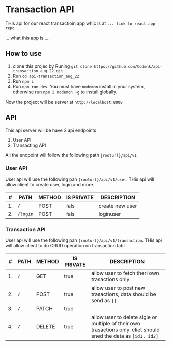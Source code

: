 # Transaction API

THis api for our react transactioin app whic is at `... link to react app repo ..`

... what this app is ....

## How to use

1. clone this projec by Runing `git clone https://github.com/Codmnk/api-transaction_aug_22.git`
2. Run `cd api-transaction_aug_22`
3. Run `npm i`
4. Run `npm run dev`. You must have `nodemon` install in your system, otherwise run `npm i nodemon -g` to install globally.

Now the project will be server at `http://localhost:8000`

## API

This api server will be have 2 api endpoints

1. User API
2. Transacting API

All the endpoint will follow the following path `{rooturl}/api/v1`

### User API

User api will use the following pah `{rooturl}/api/v1/user`. THis api will allow client to create user, login and more.

| #   | PATH | METHOD | IS PRIVATE | DESCRIPTION     |
| --- | ---- | ------ | ---------- | --------------- |
| 1.  | `/`  | POST   | fals       | create new user |
| 2.  | `/login`  | POST   | fals       | loginuser |

### Transaction API

User api will use the following pah `{rooturl}/api/v1/transaction`. THis api will allow client to do CRUD operation on transaction tabl.

| #   | PATH | METHOD | IS PRIVATE | DESCRIPTION                                                                                                      |
| --- | ---- | ------ | ---------- | ---------------------------------------------------------------------------------------------------------------- |
| 1.  | `/`  | GET    | true       | allow user to fetch theri own trasactions only                                                                   |
| 2.  | `/`  | POST   | true       | allow user to post new trasactions, data should be send as `{}`                                                  |
| 3.  | `/`  | PATCH  | true       |                                                                                                                  |
| 4.  | `/`  | DELETE | true       | allow user to delete sigle or multiple of their own trasactions only. cliet should sned the data as `[id1, id2]` |
